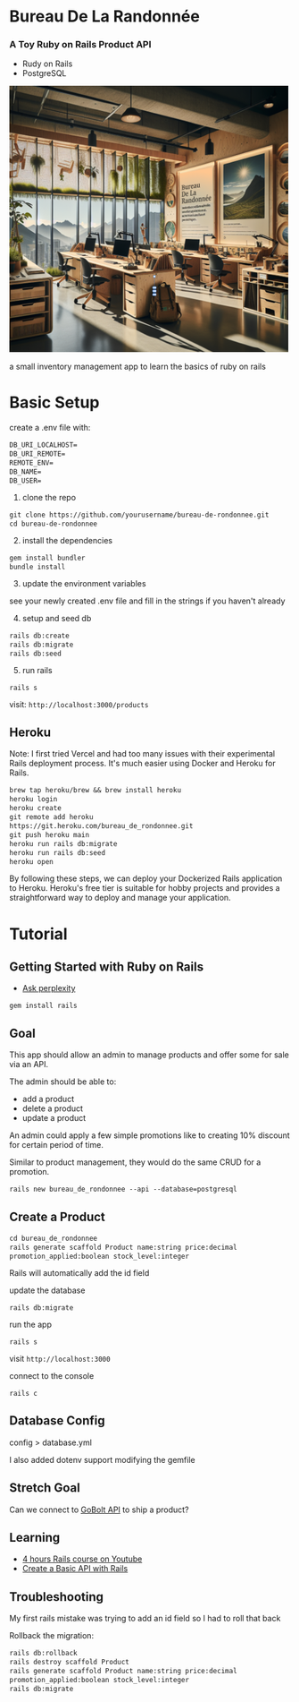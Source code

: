 # Bureau De La Randonnée
### A Toy Ruby on Rails Product API

- Rudy on Rails
- PostgreSQL 

<img src="./bureau_de_la_randonnee.png" width="500" />

a small inventory management app to learn the basics of ruby on rails


# Basic Setup

create a .env file with:
```
DB_URI_LOCALHOST=
DB_URI_REMOTE=
REMOTE_ENV=
DB_NAME=
DB_USER=
```

1. clone the repo
```
git clone https://github.com/yourusername/bureau-de-rondonnee.git
cd bureau-de-rondonnee
```

2. install the dependencies
```
gem install bundler
bundle install
```

3. update the environment variables

see your newly created .env file and fill in the strings if you haven't already

4. setup and seed db
```
rails db:create
rails db:migrate
rails db:seed
```
5. run rails
```
rails s
```

visit: `http://localhost:3000/products`

## Heroku 

Note: I first tried Vercel and had too many issues with their experimental Rails deployment process. It's much easier using Docker and Heroku for Rails.

```
brew tap heroku/brew && brew install heroku
heroku login
heroku create
git remote add heroku
https://git.heroku.com/bureau_de_rondonnee.git
git push heroku main
heroku run rails db:migrate
heroku run rails db:seed
heroku open
```

By following these steps, we can deploy your Dockerized Rails application to Heroku. Heroku's free tier is suitable for hobby projects and provides a straightforward way to deploy and manage your application.

# Tutorial 

## Getting Started with Ruby on Rails

- [Ask perplexity](https://www.perplexity.ai/search/i-want-to-learn-the-basics-of-yenohVH9R0KOoReiKvZp.w)

```
gem install rails
```

## Goal

This app should allow an admin to manage products and offer some for sale via an API.

The admin should be able to:
- add a product
- delete a product
- update a product

An admin could apply a few simple promotions like to creating 10% discount for certain period of time. 

Similar to product management, they would do the same CRUD for a promotion. 

```
rails new bureau_de_rondonnee --api --database=postgresql
```

## Create a Product

```
cd bureau_de_rondonnee
rails generate scaffold Product name:string price:decimal promotion_applied:boolean stock_level:integer
```

Rails will automatically add the id field

update the database 

```
rails db:migrate
```

run the app

```
rails s
```

visit `http://localhost:3000`

connect to the console

```
rails c
```

## Database Config

config > database.yml

I also added dotenv support modifying the gemfile 

## Stretch Goal

Can we connect to [GoBolt API](https://www.docs.parcel.gobolt.com/) to ship a product?

## Learning 

- [4 hours Rails course on Youtube](https://www.youtube.com/watch?v=fmyvWz5TUWg)
- [Create a Basic API with Rails](https://www.youtube.com/watch?v=3S9fyfmCf1A&t=4s)

## Troubleshooting

My first rails mistake was trying to add an id field so I had to roll that back

Rollback the migration:

```
rails db:rollback
rails destroy scaffold Product
rails generate scaffold Product name:string price:decimal promotion_applied:boolean stock_level:integer
rails db:migrate
```
